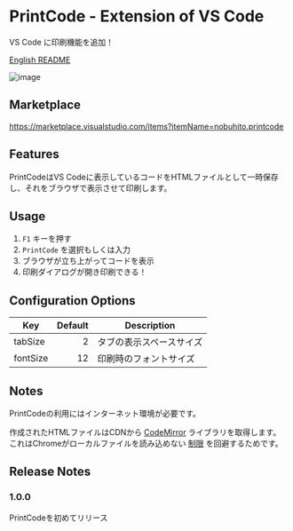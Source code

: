 # PrintCode - Extension of VS Code

VS Code に印刷機能を追加！

[English README](https://github.com/nobuhito/vscode.printcode/blob/master/README.md)

![image](https://raw.githubusercontent.com/nobuhito/vscode.printcode/master/printcode.gif?raw=true)

## Marketplace

https://marketplace.visualstudio.com/items?itemName=nobuhito.printcode

## Features

PrintCodeはVS Codeに表示しているコードをHTMLファイルとして一時保存し、それをブラウザで表示させて印刷します。

## Usage

1. `F1` キーを押す
2. `PrintCode` を選択もしくは入力
3. ブラウザが立ち上がってコードを表示
4. 印刷ダイアログが開き印刷できる！

## Configuration Options

Key      | Default | Description
---------|--------:|-------------
tabSize  |       2 | タブの表示スペースサイズ
fontSize |      12 | 印刷時のフォントサイズ

## Notes

PrintCodeの利用にはインターネット環境が必要です。

作成されたHTMLファイルはCDNから [CodeMirror][] ライブラリを取得します。 これはChromeがローカルファイルを読み込めない [制限][issue47416] を回避するためです。

[CodeMirror]: http://codemirror.net/
[issue47416]: https://bugs.chromium.org/p/chromium/issues/detail?id=47416

## Release Notes

### 1.0.0

PrintCodeを初めてリリース